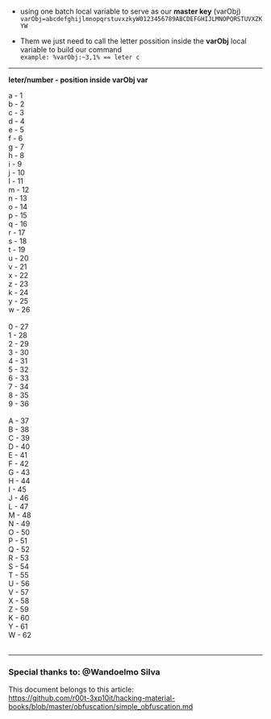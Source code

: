 <br />

- using one batch local variable to serve as our **master key** (varObj)<br />
`varObj=abcdefghijlmnopqrstuvxzkyW0123456789ABCDEFGHIJLMNOPQRSTUVXZKYW`<br />

- Them we just need to call the letter possition inside the **varObj** local variable to build our command<br />
`example: %varObj:~3,1% == leter c`<br />

---

**leter/number - position inside varObj var**

a - 1<br />
b - 2<br />
c - 3<br />
d - 4<br />
e - 5<br />
f - 6<br />
g - 7<br />
h - 8<br />
i - 9<br />
j - 10<br />
l - 11<br />
m - 12<br />
n - 13<br />
o - 14<br />
p - 15<br />
q - 16<br />
r - 17<br />
s - 18<br />
t - 19<br />
u - 20<br />
v - 21<br />
x - 22<br />
z - 23<br />
k - 24<br />
y - 25<br />
w - 26<br />
<br />
0 - 27<br />
1 - 28<br />
2 - 29<br />
3 - 30<br />
4 - 31<br />
5 - 32<br />
6 - 33<br />
7 - 34<br />
8 - 35<br />
9 - 36<br />
<br />
A - 37<br />
B - 38<br />
C - 39<br />
D - 40<br />
E - 41<br />
F - 42<br />
G - 43<br />
H - 44<br />
I - 45<br />
J - 46<br />
L - 47<br />
M - 48<br />
N - 49<br />
O - 50<br />
P - 51<br />
Q - 52<br />
R - 53<br />
S - 54<br />
T - 55<br />
U - 56<br />
V - 57<br />
X - 58<br />
Z - 59<br />
K - 60<br />
Y - 61<br />
W - 62<br />
<br />

---

### Special thanks to: @Wandoelmo Silva

This document belongs to this article:<br />
https://github.com/r00t-3xp10it/hacking-material-books/blob/master/obfuscation/simple_obfuscation.md

<br />

